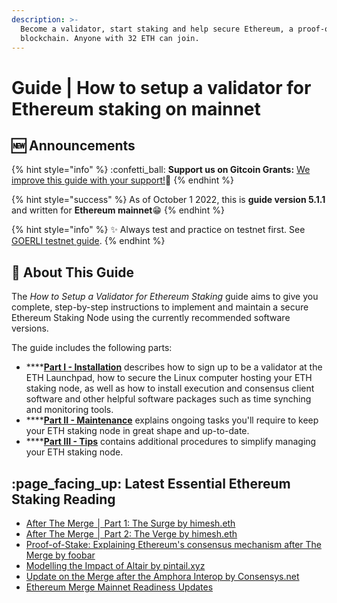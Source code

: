 ```yaml
---
description: >-
  Become a validator, start staking and help secure Ethereum, a proof-of-stake
  blockchain. Anyone with 32 ETH can join.
---
```


# Guide | How to setup a validator for Ethereum staking on mainnet

## :new: Announcements

{% hint style="info" %}
:confetti\_ball: **Support us on Gitcoin Grants:** [We improve this guide with your support!](https://gitcoin.co/grants/1653/eth2-staking-guides-by-coincashew)🙏
{% endhint %}

{% hint style="success" %}
As of October 1 2022, this is **guide version 5.1.1** and written for **Ethereum mainnet**:grin:
{% endhint %}

{% hint style="info" %}
:sparkles: Always test and practice on testnet first. See [GOERLI testnet guide](../guide-or-how-to-setup-a-validator-on-eth2-testnet-prater.md).
{% endhint %}

## :wrench: About This Guide

The _How to Setup a Validator for Ethereum Staking_ guide aims to give you complete, step-by-step instructions to implement and maintain a secure Ethereum Staking Node using the currently recommended software versions.

The guide includes the following parts:

* ****[**Part I - Installation**](part-i-installation/) describes how to sign up to be a validator at the ETH Launchpad, how to secure the Linux computer hosting your ETH staking node, as well as how to install execution and consensus client software and other helpful software packages such as time synching and monitoring tools.
* ****[**Part II - Maintenance**](part-ii-maintenance/) explains ongoing tasks you'll require to keep your ETH staking node in great shape and up-to-date.
* ****[**Part III - Tips**](part-iii-tips/) contains additional procedures to simplify managing your ETH staking node.

## :page\_facing\_up: Latest Essential Ethereum Staking Reading

* [After The Merge │ Part 1: The Surge by himesh.eth](https://himesh.substack.com/p/after-the-merge-part-1-the-surge)
* [After The Merge │ Part 2: The Verge by himesh.eth](https://himesh.substack.com/p/after-the-merge-part-2-the-verge)
* [Proof-of-Stake: Explaining Ethereum's consensus mechanism after The Merge by foobar](https://0xfoobar.substack.com/p/ethereum-proof-of-stake)
* [Modelling the Impact of Altair by pintail.xyz](https://pintail.xyz/posts/modelling-the-impact-of-altair/)
* [Update on the Merge after the Amphora Interop by Consensys.net](https://consensys.net/blog/ethereum-2-0/an-update-on-the-merge-after-the-amphora-interop-event-in-greece/)
* [Ethereum Merge Mainnet Readiness Updates](https://github.com/ethereum/pm/blob/master/Merge/mainnet-readiness.md)
